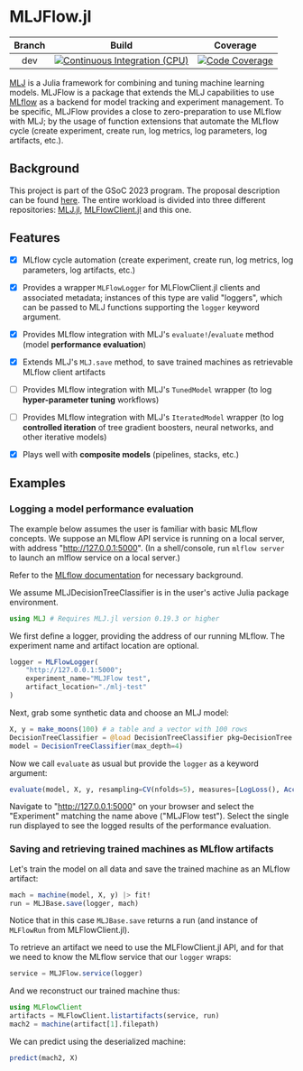 # MLJFlow.jl

| Branch | Build | Coverage |
| :---: | :---: | :---: |
| dev | [![Continuous Integration (CPU)][ci-dev-img]][ci-dev] | [![Code Coverage][codecov-dev-img]][codecov-dev] |

[ci-dev]: https://github.com/pebeto/MLJFlow.jl/actions/workflows/CI.yml
[ci-dev-img]: https://github.com/pebeto/MLJFlow.jl/actions/workflows/CI.yml/badge.svg?branch=dev "Continuous Integration (CPU)"
[codecov-dev]: https://codecov.io/github/JuliaAI/MLJFlow.jl?branch=dev
[codecov-dev-img]: https://codecov.io/gh/JuliaAI/MLJFlow.jl/branch/dev/graphs/badge.svg?branch=dev "Code Coverage"

[MLJ](https://github.com/alan-turing-institute/MLJ.jl) is a Julia framework for
combining and tuning machine learning models. MLJFlow is a package that extends
the MLJ capabilities to use [MLflow](https://mlflow.org/) as a backend for
model tracking and experiment management. To be specific, MLJFlow provides a
close to zero-preparation to use MLflow with MLJ; by the usage of function
extensions that automate the MLflow cycle (create experiment, create run, log
metrics, log parameters, log artifacts, etc.).

## Background

This project is part of the GSoC 2023 program. The proposal description can be
found [here](https://summerofcode.withgoogle.com/programs/2023/projects/iRxuzeGJ).
The entire workload is divided into three different repositories:
[MLJ.jl](https://github.com/alan-turing-institute/MLJ.jl), 
[MLFlowClient.jl](https://github.com/JuliaAI/MLFlowClient.jl) and this one.

## Features

- [x] MLflow cycle automation (create experiment, create run, log metrics, log parameters,
      log artifacts, etc.)

- [x] Provides a wrapper `MLFlowLogger` for MLFlowClient.jl clients and associated
      metadata; instances of this type are valid "loggers", which can be passed to MLJ
      functions supporting the `logger` keyword argument.
	  
- [x] Provides MLflow integration with MLJ's `evaluate!`/`evaluate` method (model
      **performance evaluation**)

- [x] Extends MLJ's `MLJ.save` method, to save trained machines as retrievable MLflow
      client artifacts

- [ ] Provides MLflow integration with MLJ's `TunedModel` wrapper (to log **hyper-parameter
      tuning** workflows)

- [ ] Provides MLflow integration with MLJ's `IteratedModel` wrapper (to log **controlled
      iteration** of tree gradient boosters, neural networks, and other iterative models)

- [x] Plays well with **composite models** (pipelines, stacks, etc.)


## Examples

### Logging a model performance evaluation

The example below assumes the user is familiar with basic MLflow concepts. We suppose an
MLflow API service is running on a local server, with address "http://127.0.0.1:5000". (In a
shell/console, run `mlflow server` to launch an mlflow service on a local server.)

Refer to the [MLflow documentation](https://www.mlflow.org/docs/latest/index.html) for
necessary background.

We assume MLJDecisionTreeClassifier is in the user's active Julia package
environment.

```julia
using MLJ # Requires MLJ.jl version 0.19.3 or higher
```

We first define a logger, providing the address of our running MLflow. The experiment
name and artifact location are optional.

```julia
logger = MLFlowLogger(
    "http://127.0.0.1:5000";
    experiment_name="MLJFlow test",
    artifact_location="./mlj-test"
)
```

Next, grab some synthetic data and choose an MLJ model:

```julia
X, y = make_moons(100) # a table and a vector with 100 rows
DecisionTreeClassifier = @load DecisionTreeClassifier pkg=DecisionTree
model = DecisionTreeClassifier(max_depth=4)
```

Now we call `evaluate` as usual but provide the `logger` as a keyword argument:

```julia
evaluate(model, X, y, resampling=CV(nfolds=5), measures=[LogLoss(), Accuracy()], logger=logger)
```

Navigate to "http://127.0.0.1:5000" on your browser and select the "Experiment" matching
the name above ("MLJFlow test"). Select the single run displayed to see the logged results
of the performance evaluation.


### Saving and retrieving trained machines as MLflow artifacts

Let's train the model on all data and save the trained machine as an MLflow artifact:

```julia
mach = machine(model, X, y) |> fit!
run = MLJBase.save(logger, mach)
```

Notice that in this case `MLJBase.save` returns a run (and instance of `MLFlowRun` from
MLFlowClient.jl). 

To retrieve an artifact we need to use the MLFlowClient.jl API, and for that we need to
know the MLflow service that our `logger` wraps:

```julia
service = MLJFlow.service(logger)
```

And we reconstruct our trained machine thus:

```julia
using MLFlowClient
artifacts = MLFlowClient.listartifacts(service, run)
mach2 = machine(artifact[1].filepath)
```

We can predict using the deserialized machine:

```julia
predict(mach2, X)
```
